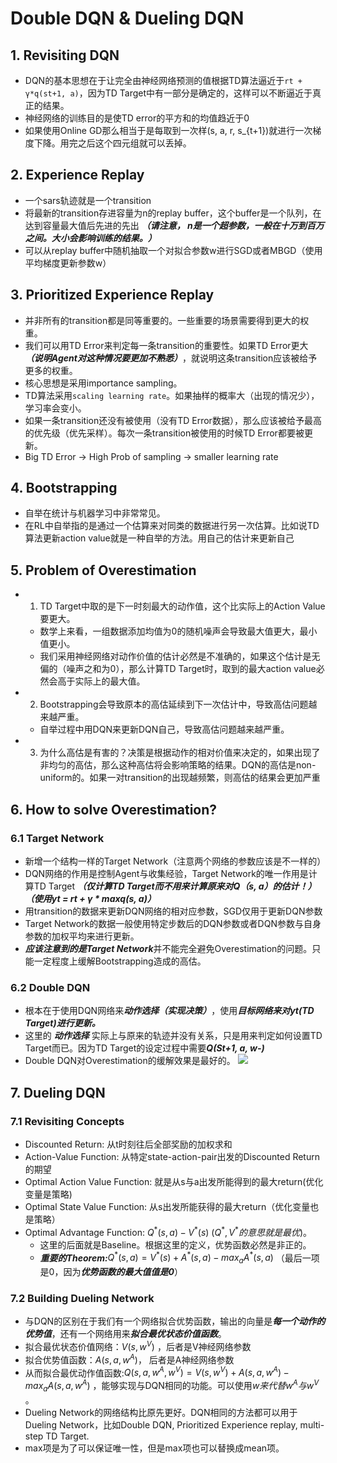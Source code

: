 # Double DQN & Dueling DQN
## 1. Revisiting DQN
- DQN的基本思想在于让完全由神经网络预测的值根据TD算法逼近于`rt + γ*q(st+1, a)`，因为TD Target中有一部分是确定的，这样可以不断逼近于真正的结果。
- 神经网络的训练目的是使TD error的平方和的均值趋近于0
- 如果使用Online GD那么相当于是每取到一次样(s, a, r, s_{t+1})就进行一次梯度下降。用完之后这个四元组就可以丢掉。
## 2. Experience Replay
- 一个sars轨迹就是一个transition
- 将最新的transition存进容量为n的replay buffer，这个buffer是一个队列，在达到容量最大值后先进的先出 ***（请注意， n是一个超参数，一般在十万到百万之间。大小会影响训练的结果。）***
- 可以从replay buffer中随机抽取一个对拟合参数w进行SGD或者MBGD（使用平均梯度更新参数w）
## 3. Prioritized Experience Replay
- 并非所有的transition都是同等重要的。一些重要的场景需要得到更大的权重。
- 我们可以用TD Error来判定每一条transition的重要性。如果TD Error更大 ***（说明Agent对这种情况要更加不熟悉）***，就说明这条transition应该被给予更多的权重。
- 核心思想是采用importance sampling。
- TD算法采用`scaling learning rate`。如果抽样的概率大（出现的情况少），学习率会变小。
- 如果一条transition还没有被使用（没有TD Error数据），那么应该被给予最高的优先级（优先采样）。每次一条transition被使用的时候TD Error都要被更新。
- Big TD Error -> High Prob of sampling -> smaller learning rate
## 4. Bootstrapping
- 自举在统计与机器学习中非常常见。
- 在RL中自举指的是通过一个估算来对同类的数据进行另一次估算。比如说TD算法更新action value就是一种自举的方法。用自己的估计来更新自己
## 5. Problem of Overestimation
- 1. TD Target中取的是下一时刻最大的动作值，这个比实际上的Action Value要更大。
	- 数学上来看，一组数据添加均值为0的随机噪声会导致最大值更大，最小值更小。
	- 我们采用神经网络对动作价值的估计必然是不准确的，如果这个估计是无偏的（噪声之和为0），那么计算TD Target时，取到的最大action value必然会高于实际上的最大值。
- 2. Bootstrapping会导致原本的高估延续到下一次估计中，导致高估问题越来越严重。
	- 自举过程中用DQN来更新DQN自己，导致高估问题越来越严重。
- 3. 为什么高估是有害的？决策是根据动作的相对价值来决定的，如果出现了非均匀的高估，那么这种高估将会影响策略的结果。DQN的高估是non-uniform的。如果一对transition的出现越频繁，则高估的结果会更加严重
## 6. How to solve Overestimation?
### 6.1 Target Network
- 新增一个结构一样的Target Network（注意两个网络的参数应该是不一样的）
- DQN网络的作用是控制Agent与收集经验，Target Network的唯一作用是计算TD Target ***（仅计算TD Target而不用来计算原来对Q（s, a）的估计！）*** ***（使用yt = rt + γ * maxq(s, a)）*** 
- 用transition的数据来更新DQN网络的相对应参数，SGD仅用于更新DQN参数
- Target Network的数据一般使用特定步数后的DQN参数或者DQN参数与自身参数的加权平均来进行更新。
- ***应该注意到的是Target Network***并不能完全避免Overestimation的问题。只能一定程度上缓解Bootstrapping造成的高估。
### 6.2 Double DQN
- 根本在于使用DQN网络来***动作选择（实现决策）***，使用***目标网络来对yt(TD Target)进行更新。***
- 这里的 ***动作选择*** 实际上与原来的轨迹并没有关系，只是用来判定如何设置TD Target而已。因为TD Target的设定过程中需要***Q(St+1, a, w-)***
- Double DQN对Overestimation的缓解效果是最好的。
![](3.png)
## 7. Dueling DQN
### 7.1 Revisiting Concepts
- Discounted Return: 从t时刻往后全部奖励的加权求和
- Action-Value Function: 从特定state-action-pair出发的Discounted Return的期望
- Optimal Action Value Function: 就是从s与a出发所能得到的最大return(优化变量是策略)
- Optimal State Value Function: 从s出发所能获得的最大return（优化变量也是策略）
- Optimal Advantage Function: $Q^*(s,a) - V^*(s)$ $(Q^*,V^*的意思就是最优)$。
	- 这里的后面就是Baseline。根据这里的定义，优势函数必然是非正的。
	- ***重要的Theorem:***$Q^*(s,a) = V^*(s) + A^*(s,a) - max_aA^*(s,a)$ （最后一项是0，因为***优势函数的最大值值是0***）
### 7.2 Building Dueling Network
- 与DQN的区别在于我们有一个网络拟合优势函数，输出的向量是***每一个动作的优势值***，还有一个网络用来***拟合最优状态价值函数***。
- 拟合最优状态价值网络：$V(s,w^V)$ ，后者是V神经网络参数
- 拟合优势值函数：$A(s,a,w^A)$， 后者是A神经网络参数
- 从而拟合最优动作值函数:$Q(s,a,w^A,w^V)=V(s,w^V)+A(s,a,w^A)-max_aA(s,a,w^A)$ ，能够实现与DQN相同的功能。可以使用$w来代替w^A与w^V$ 。
- Dueling Network的网络结构比原先更好。DQN相同的方法都可以用于Dueling Network，比如Double DQN, Prioritized Experience replay, multi-step TD Target.
- max项是为了可以保证唯一性，但是max项也可以替换成mean项。